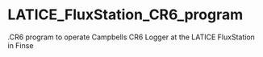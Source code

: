 # LATICE_FluxStation_CR6_program
.CR6 program to operate Campbells CR6 Logger at the LATICE FluxStation in Finse
